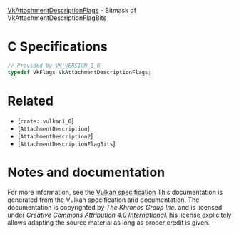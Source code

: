 [VkAttachmentDescriptionFlags](https://www.khronos.org/registry/vulkan/specs/1.3-extensions/man/html/VkAttachmentDescriptionFlags.html) - Bitmask of VkAttachmentDescriptionFlagBits

# C Specifications
```c
// Provided by VK_VERSION_1_0
typedef VkFlags VkAttachmentDescriptionFlags;
```

# Related
- [`crate::vulkan1_0`]
- [`AttachmentDescription`]
- [`AttachmentDescription2`]
- [`AttachmentDescriptionFlagBits`]

# Notes and documentation
For more information, see the [Vulkan specification](https://www.khronos.org/registry/vulkan/specs/1.3-extensions/html/vkspec.html)
This documentation is generated from the Vulkan specification and documentation.
The documentation is copyrighted by *The Khronos Group Inc.* and is licensed under *Creative Commons Attribution 4.0 International*.
his license explicitely allows adapting the source material as long as proper credit is given.
        